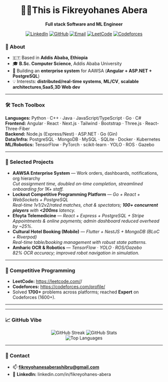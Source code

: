 <div align="center">

#  👋🏽This is **Fikreyohanes Abera** 

**Full stack Software and ML Engineer**

[![LinkedIn](https://img.shields.io/badge/LinkedIn-Connect-blue?logo=linkedin)](http://www.linkedin.com/in/fikreyohanes-abera)
[![GitHub](https://img.shields.io/badge/GitHub-Follow-black?logo=github)](https://github.com/FikreyohanesAbera)
[![Email](https://img.shields.io/badge/Email-fikreyohanesaberashibru%40gmail.com-red?logo=gmail)](mailto:fikreyohanesaberashibru@gmail.com)
[![LeetCode](https://img.shields.io/badge/LeetCode-Profile-orange?logo=leetcode&logoColor=white)](https://leetcode.com/FikreYohanes/)
[![Codeforces](https://img.shields.io/badge/Codeforces-Profile-1F8ACB?logo=codeforces&logoColor=white)](https://codeforces.com/profile/FikreyohanesAbera)

</div>

### 🧭 About
- 🇪🇹 Based in **Addis Ababa, Ethiopia**  
- 🎓 **B.Sc. Computer Science**, Addis Ababa University   
- 🔭 Building an **enterprise system** for AAWSA (**Angular + ASP.NET + PostgreSQL**)  
- 💡 Interests: **distributed/real-time systems**, **ML/CV**, **scalable architectures**,**SaaS**,**3D Web dev**
---

### 🛠️ Tech Toolbox
**Languages:** Python · C++ · Java · JavaScript/TypeScript · Go · C#  
**Frontend:** Angular · React · Next.js · Tailwind · Bootstrap · Three.js · React-Three-Fiber  
**Backend:** Node.js (Express/Nest) · ASP.NET · Go (Gin)  
**Data/Infra:** PostgreSQL · MongoDB · MySQL · SQLite · Docker · Kubernetes  
**ML/Robotics:** TensorFlow · PyTorch · scikit-learn · YOLO · ROS · Gazebo

---

### 🧩 Selected Projects
- **AAWSA Enterprise System** — Work orders, dashboards, notifications, org hierarchy  
  *Cut assignment time, doubled on-time completion, streamlined onboarding for 1K+ staff.*
- **Lockout Competitive Programming Platform** — *Go + React + WebSockets + PostgreSQL*  
  *Real-time 1v1/2v2/rated matches, chat & spectators; **100+ concurrent players** with **<200ms** latency.*
- **Efoyta Telemedicine** — *React + Express + PostgreSQL + Stripe*  
  *Appointments & online payments; admin dashboard reduced overhead by ~25%.*
- **Cultural Hotel Booking (Mobile)** — *Flutter + NestJS + MongoDB (BLoC + Riverpod)*  
  *Real-time table/booking management with robust state patterns.*
- **Amharic OCR & Robotics** — *TensorFlow · YOLO · ROS/Gazebo*  
  *82% OCR accuracy; improved robot navigation in simulation.*


---

### 🧠 Competitive Programming
- **LeetCode:** https://leetcode.com/<your-leetcode>/  
- **Codeforces:** https://codeforces.com/profile/<your-codeforces>  
- Solved **1700+** problems across platforms; reached **Expert** on Codeforces (1600+).

<!-- Optional cards (these sometimes rate-limit). Uncomment if you want them. -->
<!--
![LeetCode Stats](https://leetcard.jacoblin.cool/<your-leetcode>?ext=heatmap)
![Codeforces Stats](https://codeforces-readme-stats.vercel.app/api/card?username=<your-codeforces>)
-->

---

---

### 📈 GitHub Vibe
<div align="center">

<!-- Streak (usually reliable) -->
<img src="https://streak-stats.demolab.com?user=FikreyohanesAbera" alt="GitHub Streak" />

<!-- Stats & Langs (shared servers can rate-limit; okay to keep or remove) -->
<img src="https://github-readme-stats.vercel.app/api?username=FikreyohanesAbera&show_icons=true&include_all_commits=true&hide_title=true" alt="GitHub Stats" />
<br/>
<img src="https://github-readme-stats.vercel.app/api/top-langs/?username=FikreyohanesAbera&layout=compact" alt="Top Languages" />

</div>


---

### 🤝 Contact
- 📫 **fikreyohanesaberashibru@gmail.com**  
- 🔗 **LinkedIn:** linkedin.com/in/fikreyohanes-abera

<!-- Optional: visitor badge -->
<!-- ![Profile views](https://komarev.com/ghpvc/?username=FikreyohanesAbera&style=flat) -->

